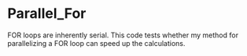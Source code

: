 # Parallel_For
FOR loops are inherently serial. This code tests whether my method for parallelizing a FOR loop can speed up the calculations.
